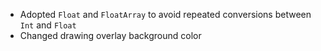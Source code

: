 - Adopted `Float` and `FloatArray` to avoid repeated conversions between `Int` and `Float`
- Changed drawing overlay background color